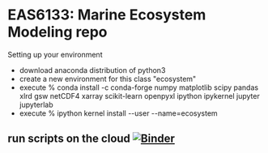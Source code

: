 # EAS6133: Marine Ecosystem Modeling repo

Setting up your environment
- download anaconda distribution of python3
- create a new environment for this class "ecosystem"
- execute % conda install -c conda-forge numpy matplotlib scipy pandas xlrd gsw netCDF4 xarray scikit-learn openpyxl ipython ipykernel jupyter jupyterlab
- execute % ipython kernel install --user --name=ecosystem

## run scripts on the cloud [![Binder](https://mybinder.org/badge_logo.svg)](https://mybinder.org/v2/gh/takaito1/eas6133/main)
